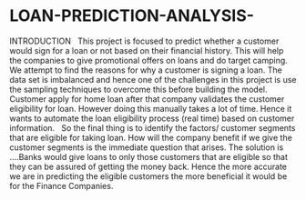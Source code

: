 # LOAN-PREDICTION-ANALYSIS-
INTRODUCTION​  ​  ​  This project is focused to predict whether a customer would sign for  a loan or not based on their financial history. This will help the  companies to give promotional offers on loans and do target  camping. We attempt to find the reasons for why a customer is  signing a loan. The data set is imbalanced and hence one of the  challenges in this project is use the sampling techniques to  overcome this before building the model.​  ​  ​  Customer apply for home loan after that company validates the  customer eligibility for loan. However doing this manually takes a lot  of time. Hence it wants to automate the loan eligibility process (real  time) based on customer information.​  ​  ​  So the final thing is to identify the factors/ customer segments that  are eligible for taking loan. How will the company benefit if we give  the customer segments is the immediate question that arises. The  solution is ….Banks would give loans to only those customers that  are eligible so that they can be assured of getting the money back.​  Hence the more accurate we are in predicting the eligible customers  the more beneficial it would be for the Finance Companies.​
